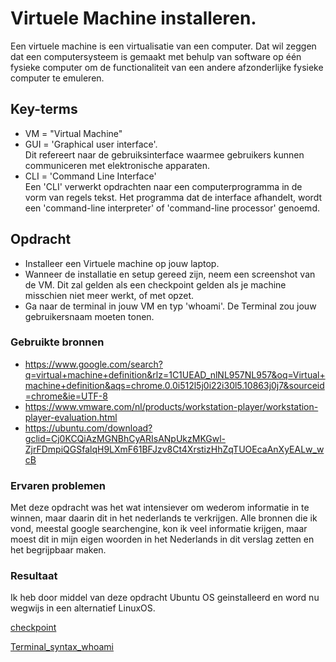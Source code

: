 # Virtuele Machine installeren.
Een virtuele machine is een virtualisatie van een computer.
Dat wil zeggen dat een computersysteem is gemaakt met behulp van software op één fysieke computer om de functionaliteit van een andere afzonderlijke fysieke computer te emuleren.

## Key-terms
-   VM  =   "Virtual Machine"
-   GUI =  'Graphical user interface'.  
Dit refereert naar de gebruiksinterface waarmee gebruikers kunnen communiceren met elektronische apparaten.
-   CLI =  'Command Line Interface'  
Een 'CLI' verwerkt opdrachten naar een computerprogramma in de vorm van regels tekst. Het programma dat de interface afhandelt, wordt een 'command-line interpreter' of 'command-line processor' genoemd.

## Opdracht
-   Installeer een Virtuele machine op jouw laptop.
-   Wanneer de installatie en setup gereed zijn, neem een screenshot
van de VM. Dit zal gelden als een checkpoint gelden als je machine misschien niet meer werkt, of met opzet.
-   Ga naar de terminal in jouw VM en typ 'whoami'.
De Terminal zou jouw gebruikersnaam moeten tonen.

### Gebruikte bronnen
-   https://www.google.com/search?q=virtual+machine+definition&rlz=1C1UEAD_nlNL957NL957&oq=Virtual+machine+definition&aqs=chrome.0.0i512l5j0i22i30l5.10863j0j7&sourceid=chrome&ie=UTF-8
-   https://www.vmware.com/nl/products/workstation-player/workstation-player-evaluation.html
-   https://ubuntu.com/download?gclid=Cj0KCQiAzMGNBhCyARIsANpUkzMKGwl-ZjrFDmpiQGSfalqH9LXmF61BFJzv8Ct4XrstizHhZqTUOEcaAnXyEALw_wcB

### Ervaren problemen
Met deze opdracht was het wat intensiever om wederom informatie in te winnen, maar daarin dit in het nederlands te verkrijgen. Alle bronnen die ik vond, meestal google searchengine, kon ik veel informatie krijgen, maar moest dit in mijn eigen woorden in het Nederlands in dit verslag zetten en het begrijpbaar maken.

### Resultaat
Ik heb door middel van deze opdracht Ubuntu OS geinstalleerd en word nu wegwijs in een alternatief LinuxOS. 

[checkpoint](https://github.com/JamalTadrous/cloud-6-repo-JamalTadrous/blob/main/00_includes/LNX-01%20-%20Ubuntu%20Install%20Checkpoint.jpg)  

[Terminal_syntax_whoami](https://github.com/JamalTadrous/cloud-6-repo-JamalTadrous/blob/main/00_includes/LNX-01%20Installing%20a%20VM%20-%20Ubuntu%20VM%20-%20Terminal%20username%20Jamal.jpg)